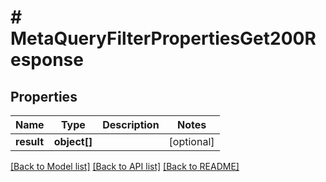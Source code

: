 # # MetaQueryFilterPropertiesGet200Response

## Properties

Name | Type | Description | Notes
------------ | ------------- | ------------- | -------------
**result** | **object[]** |  | [optional]

[[Back to Model list]](../../README.md#models) [[Back to API list]](../../README.md#endpoints) [[Back to README]](../../README.md)
